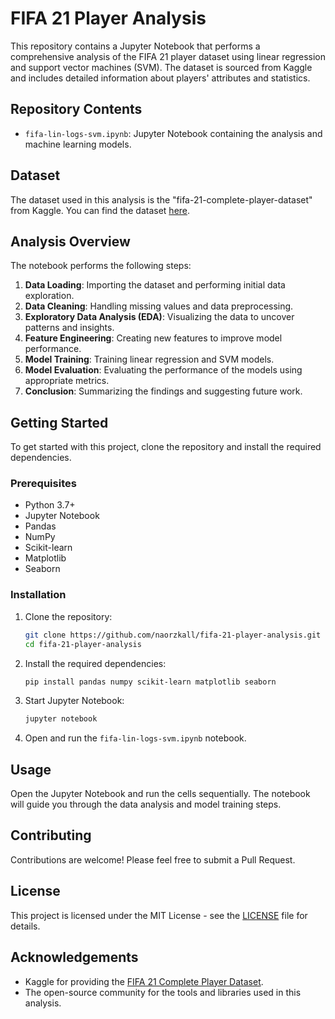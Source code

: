 # FIFA 21 Player Analysis

This repository contains a Jupyter Notebook that performs a comprehensive analysis of the FIFA 21 player dataset using linear regression and support vector machines (SVM). The dataset is sourced from Kaggle and includes detailed information about players' attributes and statistics.

## Repository Contents
- `fifa-lin-logs-svm.ipynb`: Jupyter Notebook containing the analysis and machine learning models.

## Dataset
The dataset used in this analysis is the "fifa-21-complete-player-dataset" from Kaggle. You can find the dataset [here](https://www.kaggle.com/stefanoleone992/fifa-21-complete-player-dataset).

## Analysis Overview
The notebook performs the following steps:
1. **Data Loading**: Importing the dataset and performing initial data exploration.
2. **Data Cleaning**: Handling missing values and data preprocessing.
3. **Exploratory Data Analysis (EDA)**: Visualizing the data to uncover patterns and insights.
4. **Feature Engineering**: Creating new features to improve model performance.
5. **Model Training**: Training linear regression and SVM models.
6. **Model Evaluation**: Evaluating the performance of the models using appropriate metrics.
7. **Conclusion**: Summarizing the findings and suggesting future work.

## Getting Started
To get started with this project, clone the repository and install the required dependencies.

### Prerequisites
- Python 3.7+
- Jupyter Notebook
- Pandas
- NumPy
- Scikit-learn
- Matplotlib
- Seaborn

### Installation
1. Clone the repository:
    ```bash
    git clone https://github.com/naorzkall/fifa-21-player-analysis.git
    cd fifa-21-player-analysis
    ```
2. Install the required dependencies:
    ```bash
    pip install pandas numpy scikit-learn matplotlib seaborn
    ```

3. Start Jupyter Notebook:
    ```bash
    jupyter notebook
    ```

4. Open and run the `fifa-lin-logs-svm.ipynb` notebook.

## Usage
Open the Jupyter Notebook and run the cells sequentially. The notebook will guide you through the data analysis and model training steps.

## Contributing
Contributions are welcome! Please feel free to submit a Pull Request.

## License
This project is licensed under the MIT License - see the [LICENSE](LICENSE) file for details.

## Acknowledgements
- Kaggle for providing the [FIFA 21 Complete Player Dataset](https://www.kaggle.com/stefanoleone992/fifa-21-complete-player-dataset).
- The open-source community for the tools and libraries used in this analysis.

